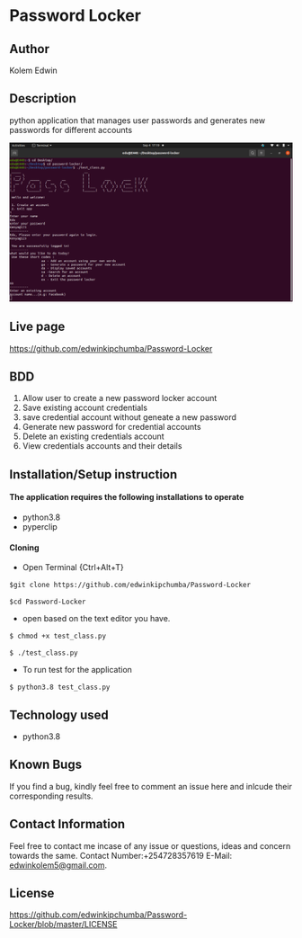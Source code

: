 # Password Locker

## Author

 Kolem Edwin

 ## Description
python application that manages user passwords and generates new passwords for different accounts

<img src="./images/Screenshot%20from%202021-09-04%2017-19-24.png">

## Live page
https://github.com/edwinkipchumba/Password-Locker


## BDD
1. Allow user to create a new password locker account
2. Save existing account credentials
3. save credential account without geneate a new password
4. Generate new password for credential accounts
5. Delete an existing credentials account
6. View credentials accounts and their details


## Installation/Setup instruction

#### The application requires the following installations to operate
* python3.8
* pyperclip
 
 #### Cloning

* Open Terminal {Ctrl+Alt+T}

```
$git clone https://github.com/edwinkipchumba/Password-Locker
```
```
$cd Password-Locker
```
* open based on the text editor you have.
  
```
$ chmod +x test_class.py
```
```
$ ./test_class.py
```
* To run test for the application

```
$ python3.8 test_class.py
```

## Technology used

* python3.8

## Known Bugs

If you find a bug, kindly feel free to comment an issue here and inlcude their corresponding results.

## Contact  Information

 Feel free to contact me incase of any issue or questions, ideas and concern towards the same.
 Contact Number:+254728357619
 E-Mail: edwinkolem5@gmail.com.

## License
https://github.com/edwinkipchumba/Password-Locker/blob/master/LICENSE